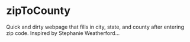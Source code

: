 # zipToCounty
Quick and dirty webpage that fills in city, state, and county after entering zip code. Inspired by Stephanie Weatherford...
